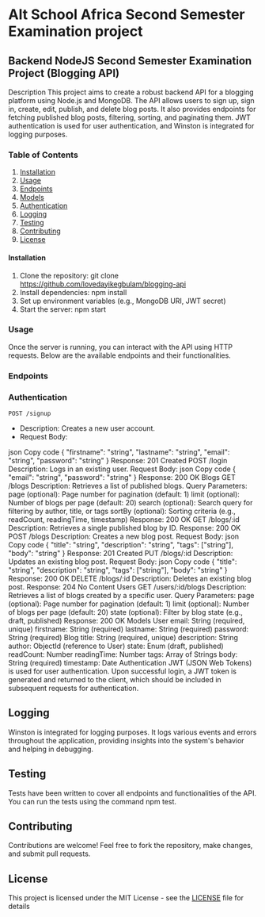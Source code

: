 # Alt School Africa Second Semester Examination project

## Backend NodeJS Second Semester Examination Project (Blogging API)
Description
This project aims to create a robust backend API for a blogging platform using Node.js and MongoDB. The API allows users to sign up, sign in, create, edit, publish, and delete blog posts. It also provides endpoints for fetching published blog posts, filtering, sorting, and paginating them. JWT authentication is used for user authentication, and Winston is integrated for logging purposes.

### Table of Contents
1. [Installation](#Installation)
2. [Usage](#Usage)
3. [Endpoints](#Endpoints)
4. [Models](#Models)
5. [Authentication](#Authentication)
6. [Logging](#Logging)
7. [Testing](#Testing)
8. [Contributing](#Contributing)
9. [License](#License)

#### Installation
1. Clone the repository: git clone <https://github.com/lovedayikegbulam/blogging-api>
2. Install dependencies: npm install
3. Set up environment variables (e.g., MongoDB URI, JWT secret)
4. Start the server: npm start


### Usage
Once the server is running, you can interact with the API using HTTP requests. Below are the available endpoints and their functionalities.



### Endpoints
### Authentication

`POST /signup`

* Description: Creates a new user account.
* Request Body:

json
Copy code
{
  "firstname": "string",
  "lastname": "string",
  "email": "string",
  "password": "string"
}
Response: 201 Created
POST /login
Description: Logs in an existing user.
Request Body:
json
Copy code
{
  "email": "string",
  "password": "string"
}
Response: 200 OK
Blogs
GET /blogs
Description: Retrieves a list of published blogs.
Query Parameters:
page (optional): Page number for pagination (default: 1)
limit (optional): Number of blogs per page (default: 20)
search (optional): Search query for filtering by author, title, or tags
sortBy (optional): Sorting criteria (e.g., readCount, readingTime, timestamp)
Response: 200 OK
GET /blogs/:id
Description: Retrieves a single published blog by ID.
Response: 200 OK
POST /blogs
Description: Creates a new blog post.
Request Body:
json
Copy code
{
  "title": "string",
  "description": "string",
  "tags": ["string"],
  "body": "string"
}
Response: 201 Created
PUT /blogs/:id
Description: Updates an existing blog post.
Request Body:
json
Copy code
{
  "title": "string",
  "description": "string",
  "tags": ["string"],
  "body": "string"
}
Response: 200 OK
DELETE /blogs/:id
Description: Deletes an existing blog post.
Response: 204 No Content
Users
GET /users/:id/blogs
Description: Retrieves a list of blogs created by a specific user.
Query Parameters:
page (optional): Page number for pagination (default: 1)
limit (optional): Number of blogs per page (default: 20)
state (optional): Filter by blog state (e.g., draft, published)
Response: 200 OK
Models
User
email: String (required, unique)
firstname: String (required)
lastname: String (required)
password: String (required)
Blog
title: String (required, unique)
description: String
author: ObjectId (reference to User)
state: Enum (draft, published)
readCount: Number
readingTime: Number
tags: Array of Strings
body: String (required)
timestamp: Date
Authentication
JWT (JSON Web Tokens) is used for user authentication. Upon successful login, a JWT token is generated and returned to the client, which should be included in subsequent requests for authentication.

## Logging
Winston is integrated for logging purposes. It logs various events and errors throughout the application, providing insights into the system's behavior and helping in debugging.

## Testing
Tests have been written to cover all endpoints and functionalities of the API. You can run the tests using the command npm test.

## Contributing
Contributions are welcome! Feel free to fork the repository, make changes, and submit pull requests.


## License
This project is licensed under the MIT License - see the [LICENSE](LICENSE) file for details
